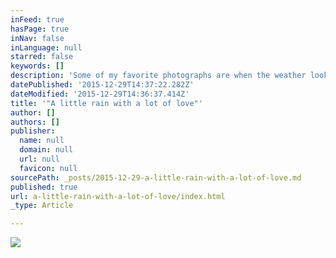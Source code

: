 ```yaml
---
inFeed: true
hasPage: true
inNav: false
inLanguage: null
starred: false
keywords: []
description: 'Some of my favorite photographs are when the weather looks its worst.  '
datePublished: '2015-12-29T14:37:22.282Z'
dateModified: '2015-12-29T14:36:37.414Z'
title: '"A little rain with a lot of love"'
author: []
authors: []
publisher:
  name: null
  domain: null
  url: null
  favicon: null
sourcePath: _posts/2015-12-29-a-little-rain-with-a-lot-of-love.md
published: true
url: a-little-rain-with-a-lot-of-love/index.html
_type: Article

---
```

![](https://the-grid-user-content.s3-us-west-2.amazonaws.com/eef878ee-9104-462d-998f-200e386affd6.jpg)